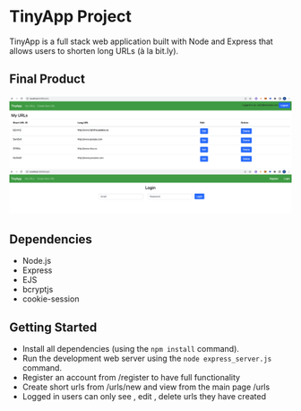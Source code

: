 # TinyApp Project

TinyApp is a full stack web application built with Node and Express that allows users to shorten long URLs (à la bit.ly).

## Final Product

!["Screenshot of shortened URLS!"](https://github.com/GMahant1/tinyapp/blob/main/docs/urls-page.png?raw=true)
!["Screenshot of Login page"](https://github.com/GMahant1/tinyapp/blob/main/docs/login-page.png?raw=true)

## Dependencies

- Node.js
- Express
- EJS
- bcryptjs
- cookie-session

## Getting Started

- Install all dependencies (using the `npm install` command).
- Run the development web server using the `node express_server.js` command.
- Register an account from /register to have full functionality
- Create short urls from /urls/new and view from the main page /urls
- Logged in users can only see , edit , delete urls they have created
